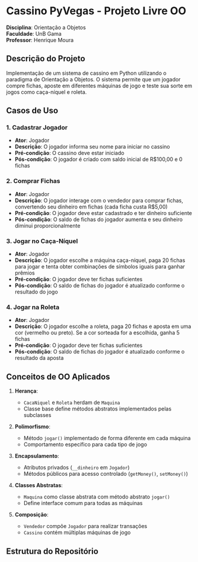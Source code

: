 # Cassino PyVegas - Projeto Livre OO

**Disciplina**: Orientação a Objetos   
**Faculdade**: UnB Gama  
**Professor**: Henrique Moura  

## Descrição do Projeto
Implementação de um sistema de cassino em Python utilizando o paradigma de Orientação a Objetos. O sistema permite que um jogador compre fichas, aposte em diferentes máquinas de jogo e teste sua sorte em jogos como caça-níquel e roleta.

## Casos de Uso

### 1. Cadastrar Jogador
- **Ator**: Jogador  
- **Descrição**: O jogador informa seu nome para iniciar no cassino  
- **Pré-condição**: O cassino deve estar iniciado  
- **Pós-condição**: O jogador é criado com saldo inicial de R$100,00 e 0 fichas  

### 2. Comprar Fichas
- **Ator**: Jogador  
- **Descrição**: O jogador interage com o vendedor para comprar fichas, convertendo seu dinheiro em fichas (cada ficha custa R$5,00)  
- **Pré-condição**: O jogador deve estar cadastrado e ter dinheiro suficiente  
- **Pós-condição**: O saldo de fichas do jogador aumenta e seu dinheiro diminui proporcionalmente  

### 3. Jogar no Caça-Níquel
- **Ator**: Jogador  
- **Descrição**: O jogador escolhe a máquina caça-níquel, paga 20 fichas para jogar e tenta obter combinações de símbolos iguais para ganhar prêmios  
- **Pré-condição**: O jogador deve ter fichas suficientes  
- **Pós-condição**: O saldo de fichas do jogador é atualizado conforme o resultado do jogo  

### 4. Jogar na Roleta
- **Ator**: Jogador  
- **Descrição**: O jogador escolhe a roleta, paga 20 fichas e aposta em uma cor (vermelho ou preto). Se a cor sorteada for a escolhida, ganha 5 fichas  
- **Pré-condição**: O jogador deve ter fichas suficientes  
- **Pós-condição**: O saldo de fichas do jogador é atualizado conforme o resultado da aposta  

## Conceitos de OO Aplicados
1. **Herança**: 
   - `CacaNiquel` e `Roleta` herdam de `Maquina`
   - Classe base define métodos abstratos implementados pelas subclasses

2. **Polimorfismo**:
   - Método `jogar()` implementado de forma diferente em cada máquina
   - Comportamento específico para cada tipo de jogo

3. **Encapsulamento**:
   - Atributos privados (`__dinheiro` em `Jogador`)
   - Métodos públicos para acesso controlado (`getMoney()`, `setMoney()`)

4. **Classes Abstratas**:
   - `Maquina` como classe abstrata com método abstrato `jogar()`
   - Define interface comum para todas as máquinas

5. **Composição**:
   - `Vendedor` compõe `Jogador` para realizar transações
   - `Cassino` contém múltiplas máquinas de jogo

## Estrutura do Repositório